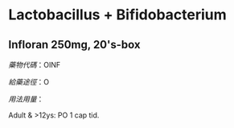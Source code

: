 # Lactobacillus + Bifidobacterium

## Infloran 250mg, 20's-box

*藥物代碼*：OINF

*給藥途徑*：O

*用法用量*：

Adult & >12ys: PO 1 cap tid.

